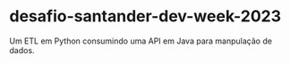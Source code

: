 # desafio-santander-dev-week-2023
Um ETL em Python consumindo uma API em Java para manpulação de dados. 
